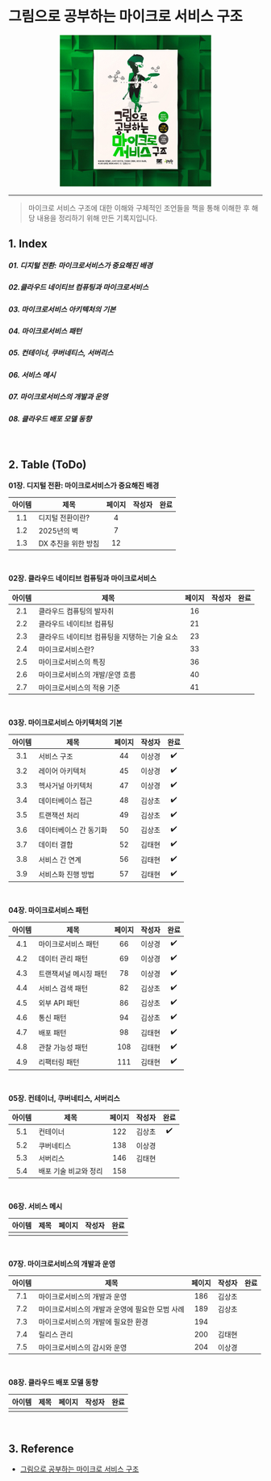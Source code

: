 # 그림으로 공부하는 마이크로 서비스 구조

<p align="center" style="width: 300px; margin: 0 auto">
    <img src="./images/micro-service.png">
</p>

------

> 마이크로 서비스 구조에 대한 이해와 구체적인 조언들을 책을 통해 이해한 후 해당 내용을 정리하기 위해 만든 기록지입니다.

## 1. Index

##### 01. 디지털 전환: 마이크로서비스가 중요해진 배경

##### 02.클라우드 네이티브 컴퓨팅과 마이크로서비스

##### 03. 마이크로서비스 아키텍처의 기본

##### 04. 마이크로서비스 패턴

##### 05. 컨테이너, 쿠버네티스, 서버리스

##### 06. 서비스 메시

##### 07. 마이크로서비스의 개발과 운영

##### 08. 클라우드 배포 모델 동향

<br/>

## 2. Table (ToDo)

**01장. 디지털 전환: 마이크로서비스가 중요해진 배경**

| 아이템   | 제목                                | 페이지 | 작성자 | 완료 |
| :----: | ----------------------------------- | :----: | :----: | :----: |
| 1.1  | 디지털 전환이란? | 4      |        |      |
| 1.2  | 2025년의 벽        | 7      | |      |
| 1.3  | DX 추진을 위한 방침       | 12     |  |      |

<br/>

**02장. 클라우드 네이티브 컴퓨팅과 마이크로서비스**

| 아이템   | 제목                    | 페이지 | 작성자 | 완료 |
| :----: | ----------------------- | :----: | :----: | :----: |
| 2.1  | 클라우드 컴퓨팅의 발자취 | 16     |  |      |
| 2.2  | 클라우드 네이티브 컴퓨팅 | 21     |  |      |
| 2.3  | 클라우드 네이티브 컴퓨팅을 지탱하는 기술 요소 | 23     |  |      |
| 2.4  | 마이크로서비스란? | 33     |  |      |
| 2.5  | 마이크로서비스의 특징 | 36     |  |      |
| 2.6  | 마이크로서비스의 개발/운영 흐름 | 40     |  |      |
| 2.7  | 마이크로서비스의 적용 기준 | 41     |  |      |

<br/>

**03장. 마이크로서비스 아키텍처의 기본**

| 아이템 | 제목 | 페이지 | 작성자 | 완료 |
| :----: | ---- | :----: | :----: | :----: |
|   3.1     |   서비스 구조   |    44    |   이상경      |   :heavy_check_mark:   |
|   3.2     |    레이어 아키텍처  |  45      |      이상경  |  :heavy_check_mark:    |
|   3.3     |    헥사거널 아키텍처  |  47      |    이상경    |   :heavy_check_mark:   |
|   3.4     |    데이터베이스 접근  |    48    |    김상초    |   :heavy_check_mark:   |
|   3.5     |    트랜잭션 처리  |       49 |     김상초   |  :heavy_check_mark:    |
|   3.6     |    데이터베이스 간 동기화  | 50        |    김상초    |   :heavy_check_mark:   |
|   3.7     |    데이터 결합  |   52     |    김태현    |   :heavy_check_mark:   |
|   3.8     |    서비스 간 연계  |  56      |    김태현    |     :heavy_check_mark: |
|   3.9     |    서비스화 진행 방법  | 57        |    김태현    |   :heavy_check_mark:   |

<br/>



**04장. 마이크로서비스 패턴**

| 아이템 | 제목 | 페이지 | 작성자 | 완료 |
| :----: | ---- | :----: | :----: | :----: |
|    4.1    |   마이크로서비스 패턴   |   66     |     이상경   |  :heavy_check_mark:    |
|    4.2    |   데이터 관리 패턴   |      69  |    이상경    |   :heavy_check_mark:   |
|    4.3    |   트랜잭셔널 메시징 패턴   |  78      |    이상경    |  :heavy_check_mark:    |
|    4.4    |   서비스 검색 패턴   |     82   |   김상초     |   :heavy_check_mark:   |
|    4.5    |   외부 API 패턴   |     86   |    김상초    |    :heavy_check_mark:  |
|    4.6    |   통신 패턴  |   94     |  김상초      |     :heavy_check_mark: |
|    4.7    |   배포 패턴   |    98    |   김태현     |  :heavy_check_mark:    |
|    4.8    |   관찰 가능성 패턴   |  108       |    김태현    |   :heavy_check_mark:   |
|    4.9    |   리팩터링 패턴   |     111   |     김태현   |   :heavy_check_mark:   |

<br/>



**05장. 컨테이너, 쿠버네티스, 서버리스**

| 아이템 | 제목 | 페이지 | 작성자 | 완료 |
| :----: | ---- | :----: | :----: | :----: |
|    5.1    |   컨테이너   |   122     |     김상초   |   :heavy_check_mark:   |
|    5.2    |   쿠버네티스   |   138  |    이상경    |      |
|    5.3    |   서버리스   |  146     |    김태현    |      |
|    5.4    |   배포 기술 비교와 정리   |     158   |        |      |



<br/>


**06장. 서비스 메시**

| 아이템 | 제목 | 페이지 | 작성자 | 완료 |
| :----: | ---- | :----: | :----: | :----: |
|        |      |        |        |      |

<br/>



**07장. 마이크로서비스의 개발과 운영**

| 아이템 | 제목 | 페이지 | 작성자 | 완료 |
| :----: | ---- | :----: | :----: | :----: |
|    7.1    |   마이크로서비스의 개발과 운영   |   186     |     김상초   |      |
|    7.2    |  마이크로서비스의 개발과 운영에 필요한 모범 사례   |      189  |    김상초    |      |
|    7.3    |   마이크로서비스의 개발에 필요한 환경   |  194      |        |      |
|    7.4    |   릴리스 관리   |     200   |   김태현     |      |
|    7.5    |   마이크로서비스의 감시와 운영   |     204   |   이상경     |      |


<br/>


**08장. 클라우드 배포 모델 동향**

| 아이템 | 제목 | 페이지 | 작성자 | 완료 |
| :----: | ---- | :----: | :----: | :----: |
|        |      |        |        |      |

<br/>

## 3. Reference

- [그림으로 공부하는 마이크로 서비스 구조](http://www.yes24.com/Product/Goods/111090165?pid=123487&cosemkid=go16600967225125417&gclid=CjwKCAiAmuKbBhA2EiwAxQnt7wiLm4muh4dSpMTm6uRoMe1c8NRvwC6LLp_gwg6L5Mo9trXbgCwm7BoCbqoQAvD_BwE)
